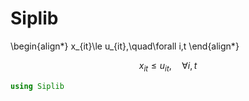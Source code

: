 # Siplib

\begin{align*}
x_{it}\le u_{it},\quad\forall i,t
\end{align*}

```math
x_{it}\le u_{it},\quad\forall i,t
```

```julia
using Siplib
```